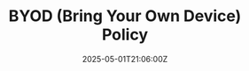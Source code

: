 ---
title: BYOD (Bring Your Own Device) Policy
linkTitle: BYOD (Bring Your Own Device) Policy
date: '2025-05-01T21:06:00Z'
weight: 1
description: No content
draft: false
ref: byod-bring-your-own-device-policy
---